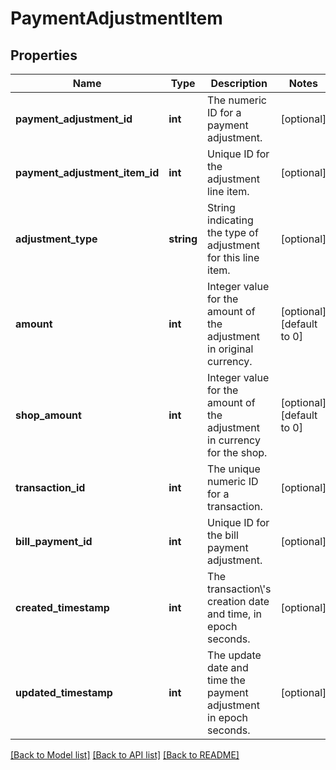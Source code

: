 # PaymentAdjustmentItem

## Properties
Name | Type | Description | Notes
------------ | ------------- | ------------- | -------------
**payment_adjustment_id** | **int** | The numeric ID for a payment adjustment. | [optional] 
**payment_adjustment_item_id** | **int** | Unique ID for the adjustment line item. | [optional] 
**adjustment_type** | **string** | String indicating the type of adjustment for this line item. | [optional] 
**amount** | **int** | Integer value for the amount of the adjustment in original currency. | [optional] [default to 0]
**shop_amount** | **int** | Integer value for the amount of the adjustment in currency for the shop. | [optional] [default to 0]
**transaction_id** | **int** | The unique numeric ID for a transaction. | [optional] 
**bill_payment_id** | **int** | Unique ID for the bill payment adjustment. | [optional] 
**created_timestamp** | **int** | The transaction\\&#x27;s creation date and time, in epoch seconds. | [optional] 
**updated_timestamp** | **int** | The update date and time the payment adjustment in epoch seconds. | [optional] 

[[Back to Model list]](../../README.md#documentation-for-models) [[Back to API list]](../../README.md#documentation-for-api-endpoints) [[Back to README]](../../README.md)


